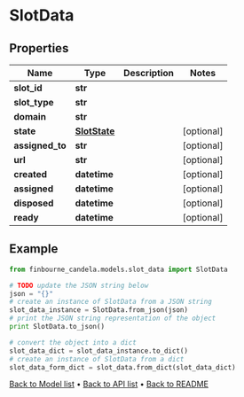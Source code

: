 # SlotData


## Properties
Name | Type | Description | Notes
------------ | ------------- | ------------- | -------------
**slot_id** | **str** |  | 
**slot_type** | **str** |  | 
**domain** | **str** |  | 
**state** | [**SlotState**](SlotState.md) |  | [optional] 
**assigned_to** | **str** |  | [optional] 
**url** | **str** |  | [optional] 
**created** | **datetime** |  | [optional] 
**assigned** | **datetime** |  | [optional] 
**disposed** | **datetime** |  | [optional] 
**ready** | **datetime** |  | [optional] 

## Example

```python
from finbourne_candela.models.slot_data import SlotData

# TODO update the JSON string below
json = "{}"
# create an instance of SlotData from a JSON string
slot_data_instance = SlotData.from_json(json)
# print the JSON string representation of the object
print SlotData.to_json()

# convert the object into a dict
slot_data_dict = slot_data_instance.to_dict()
# create an instance of SlotData from a dict
slot_data_form_dict = slot_data.from_dict(slot_data_dict)
```
[Back to Model list](../README.md#documentation-for-models) &#8226; [Back to API list](../README.md#documentation-for-api-endpoints) &#8226; [Back to README](../README.md)


